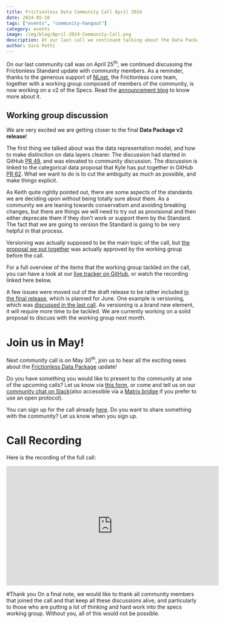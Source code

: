 ```yaml
---
title: Frictionless Data Community Call April 2024
date: 2024-05-10
tags: ["events", "community-hangout"]
category: events
image: /img/blog/April-2024-Community-Call.png
description: At our last call we continued talking about the Data Package update, as we are getting close to the v2 draft release...
author: Sara Petti
---
```

On our last community call was on April 25<sup>th</sup>, we continued discussing the Frictionless Standard update with community members. As a reminder, thanks to the generous support of [NLnet](https://nlnet.nl/), the Frictionless core team, together with a working group composed of members of the community, is now working on a v2 of the Specs. Read the [announcement blog](https://frictionlessdata.io/blog/2023/11/15/frictionless-specs-update/) to know more about it.

## Working group discussion

We are very excited we are getting closer to the final **Data Package v2 release**! 

The first thing we talked about was the data representation model, and how to make distinction on data layers clearer. The discussion had started in GitHub  [PR 49](https://github.com/frictionlessdata/datapackage/pull/49), and was elevated to community discussion. The discussion is linked to the categorical data proposal that Kyle has put together in GitHub [PR 62](https://github.com/frictionlessdata/datapackage/pull/62). What we want to do is to cut the ambiguity as much as possible, and make things explicit. 

As Keith quite rightly pointed out, there are some aspects of the standards we are deciding upon without being totally sure about them. As a community we are leaning towards conservatism and avoiding breaking changes, but there are things we will need to try out as provisional and then either deprecate them if they don’t work or support them by the Standard. The fact that we are going to version the Standard is going to be very helpful in that process.

Versioning was actually supposed to be the main topic of the call, but [the proposal we put together](https://github.com/frictionlessdata/datapackage/pull/42) was actually approved by the working group before the call. 

For a full overview of the items that the working group tackled on the call, you can have a look at our [live tracker on GitHub](https://github.com/frictionlessdata/datapackage/pull/39), or watch the recording linked here below.

A few issues were moved out of the draft release to be rather included [in the final release](https://github.com/frictionlessdata/specs/milestone/7), which is planned for June. One example is versioning, which was [discussed in the last call](https://frictionlessdata.io/blog/2024/03/01/community-call/#working-group-discussion). As versioning is a brand new element, it will require more time to be tackled. We are currently working on a solid proposal to discuss with the working group next month. 

# Join us in May!
Next community call is on May 30<sup>th</sup>, join us to hear all the exciting news about the [Frictionless Data Package](https://datapackage.org/) update! 

Do you have something you would like to present to the community at one of the upcoming calls? Let us know via [this form](https://forms.gle/AWpbxyiGESNSUFK2A), or come and tell us on our [community chat on Slack](https://join.slack.com/t/frictionlessdata/shared_invite/zt-17kpbffnm-tRfDW_wJgOw8tJVLvZTrBg)(also accessible via a [Matrix bridge](https://matrix.to/#/#frictionlessdata:matrix.okfn.org) if you prefer to use an open protocol).

You can sign up for the call already [here](https://docs.google.com/forms/d/e/1FAIpQLSeuNCopxXauMkrWvF6VHqOyHMcy54SfNDOseVXfWRQZWkvqjQ/viewform?usp=sf_link). Do you want to share something with the community? Let us know when you sign up. 

# Call Recording
Here is the recording of the full call:

<iframe width="560" height="315" src="https://www.youtube.com/embed/PkQJkOW7cgo?si=fm8-ZeM1K6S1eiwC" title="YouTube video player" frameborder="0" allow="accelerometer; autoplay; clipboard-write; encrypted-media; gyroscope; picture-in-picture; web-share" referrerpolicy="strict-origin-when-cross-origin" allowfullscreen></iframe>

#Thank you
On a final note, we would like to thank all community members that joined the call and that keep all these discussions alive, and particularly to those who are putting a lot of thinking and hard work into the specs working group. Without you, all of this would not be possible.

